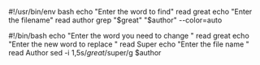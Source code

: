 #!/usr/bin/env bash
echo "Enter the word to find"
read great
echo "Enter the filename"
read author
grep "$great" "$author" --color=auto

#!/bin/bash
echo "Enter the word you need to change "
read great
echo "Enter the new word to replace "
read Super
echo "Enter the file name "
read Author
sed -i 1,5s/$great/$super/g $author
